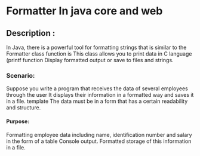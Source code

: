 # Formatter In java core and web

 ## Description :
In Java, there is a powerful tool for formatting strings that is similar to the Formatter class function
is This class allows you to print data in C language (printf function
Display formatted output or save to files and strings.
### Scenario:
Suppose you write a program that receives the data of several employees through the user
It displays their information in a formatted way and saves it in a file. template
The data must be in a form that has a certain readability and structure.
#### Purpose:
Formatting employee data including name, identification number and salary in the form of a table
Console output.
Formatted storage of this information in a file.